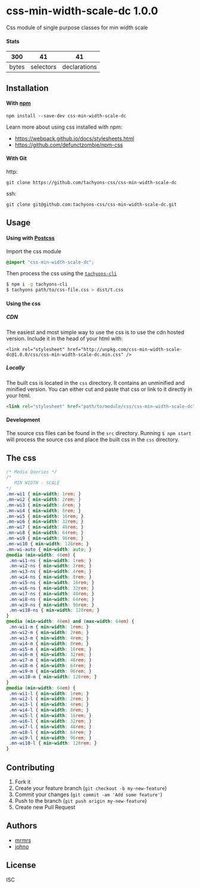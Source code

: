 # css-min-width-scale-dc 1.0.0

Css module of single purpose classes for min width scale

#### Stats

300 | 41 | 41
---|---|---
bytes | selectors | declarations

## Installation

#### With [npm](https://npmjs.com)

```
npm install --save-dev css-min-width-scale-dc
```

Learn more about using css installed with npm:
* https://webpack.github.io/docs/stylesheets.html
* https://github.com/defunctzombie/npm-css

#### With Git

http:
```
git clone https://github.com/tachyons-css/css-min-width-scale-dc
```

ssh:
```
git clone git@github.com:tachyons-css/css-min-width-scale-dc.git
```

## Usage

#### Using with [Postcss](https://github.com/postcss/postcss)

Import the css module

```css
@import "css-min-width-scale-dc";
```

Then process the css using the [`tachyons-cli`](https://github.com/tachyons-css/tachyons-cli)

```sh
$ npm i -g tachyons-cli
$ tachyons path/to/css-file.css > dist/t.css
```

#### Using the css

##### CDN
The easiest and most simple way to use the css is to use the cdn hosted version. Include it in the head of your html with:

```
<link rel="stylesheet" href="http://unpkg.com/css-min-width-scale-dc@1.0.0/css/css-min-width-scale-dc.min.css" />
```

##### Locally
The built css is located in the `css` directory. It contains an unminified and minified version.
You can either cut and paste that css or link to it directly in your html.

```html
<link rel="stylesheet" href="path/to/module/css/css-min-width-scale-dc">
```

#### Development

The source css files can be found in the `src` directory.
Running `$ npm start` will process the source css and place the built css in the `css` directory.

## The css

```css
/* Media Queries */
/*
   MIN WIDTH - SCALE
*/
.mn-wi1 { min-width: 1rem; }
.mn-wi2 { min-width: 2rem; }
.mn-wi3 { min-width: 4rem; }
.mn-wi4 { min-width: 8rem; }
.mn-wi5 { min-width: 16rem; }
.mn-wi6 { min-width: 32rem; }
.mn-wi7 { min-width: 48rem; }
.mn-wi8 { min-width: 64rem; }
.mn-wi9 { min-width: 96rem; }
.mn-wi10 { min-width: 128rem; }
.mn-wi-auto { min-width: auto; }
@media (min-width: 48em) {
 .mn-wi1-ns { min-width: 1rem; }
 .mn-wi2-ns { min-width: 2rem; }
 .mn-wi3-ns { min-width: 4rem; }
 .mn-wi4-ns { min-width: 8rem; }
 .mn-wi5-ns { min-width: 16rem; }
 .mn-wi6-ns { min-width: 32rem; }
 .mn-wi7-ns { min-width: 48rem; }
 .mn-wi8-ns { min-width: 64rem; }
 .mn-wi9-ns { min-width: 96rem; }
 .mn-wi10-ns { min-width: 128rem; }
}
@media (min-width: 48em) and (max-width: 64em) {
 .mn-wi1-m { min-width: 1rem; }
 .mn-wi2-m { min-width: 2rem; }
 .mn-wi3-m { min-width: 4rem; }
 .mn-wi4-m { min-width: 8rem; }
 .mn-wi5-m { min-width: 16rem; }
 .mn-wi6-m { min-width: 32rem; }
 .mn-wi7-m { min-width: 48rem; }
 .mn-wi8-m { min-width: 64rem; }
 .mn-wi9-m { min-width: 96rem; }
 .mn-wi10-m { min-width: 128rem; }
}
@media (min-width: 64em) {
 .mn-wi1-l { min-width: 1rem; }
 .mn-wi2-l { min-width: 2rem; }
 .mn-wi3-l { min-width: 4rem; }
 .mn-wi4-l { min-width: 8rem; }
 .mn-wi5-l { min-width: 16rem; }
 .mn-wi6-l { min-width: 32rem; }
 .mn-wi7-l { min-width: 48rem; }
 .mn-wi8-l { min-width: 64rem; }
 .mn-wi9-l { min-width: 96rem; }
 .mn-wi10-l { min-width: 128rem; }
}
```

## Contributing

1. Fork it
2. Create your feature branch (`git checkout -b my-new-feature`)
3. Commit your changes (`git commit -am 'Add some feature'`)
4. Push to the branch (`git push origin my-new-feature`)
5. Create new Pull Request

## Authors

* [mrmrs](http://mrmrs.io)
* [johno](http://johnotander.com)

## License

ISC

